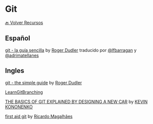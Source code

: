 # Git

[🔙 Volver Recursos](https://vanessamarely.github.io/recursos-frontend/)


## Español

[git - la guía sencilla](https://rogerdudler.github.io/git-guide/index.es.html) by [Roger Dudler](https://twitter.com/rogerdudler) traducido por [@lfbarragan](https://twitter.com/lfbarragan) y [@adrimatellanes](https://twitter.com/adrimatellanes)


## Ingles

[git - the simple guide](https://rogerdudler.github.io/git-guide/) by [Roger Dudler](https://twitter.com/rogerdudler)

[LearnGitBranching](https://learngitbranching.js.org/)

[THE BASICS OF GIT EXPLAINED BY DESIGNING A NEW CAR](https://pixelpioneers.co/blog/2017/git-basics-explained-by-designing-a-new-car) by [KEVIN KONONENKO](https://pixelpioneers.co/pioneers/kevin-kononenko)

[first aid git](https://firstaidgit.io/#/) by [Ricardo Magalhães](https://ricardofilipe.com/)
